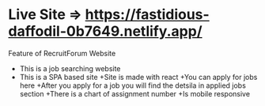 # Live Site => https://fastidious-daffodil-0b7649.netlify.app/

Feature of RecruitForum Website
+ This is a job searching website
+ This is a SPA based site
+Site is made with react
+You can apply for jobs here
+After you apply for a job you will find the detsila in applied jobs section
+There is a chart of assignment number
+Is mobile responsive

